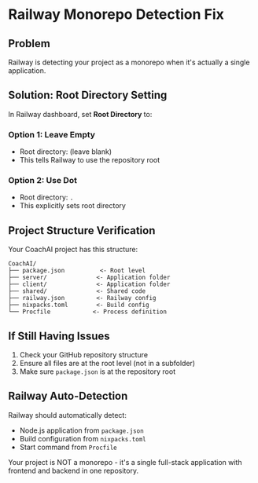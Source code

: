 # Railway Monorepo Detection Fix

## Problem
Railway is detecting your project as a monorepo when it's actually a single application.

## Solution: Root Directory Setting
In Railway dashboard, set **Root Directory** to:

### Option 1: Leave Empty
- Root directory: (leave blank)
- This tells Railway to use the repository root

### Option 2: Use Dot
- Root directory: `.`
- This explicitly sets root directory

## Project Structure Verification
Your CoachAI project has this structure:
```
CoachAI/
├── package.json          <- Root level
├── server/              <- Application folder
├── client/              <- Application folder
├── shared/              <- Shared code
├── railway.json         <- Railway config
├── nixpacks.toml        <- Build config
└── Procfile            <- Process definition
```

## If Still Having Issues
1. Check your GitHub repository structure
2. Ensure all files are at the root level (not in a subfolder)
3. Make sure `package.json` is at the repository root

## Railway Auto-Detection
Railway should automatically detect:
- Node.js application from `package.json`
- Build configuration from `nixpacks.toml`
- Start command from `Procfile`

Your project is NOT a monorepo - it's a single full-stack application with frontend and backend in one repository.
